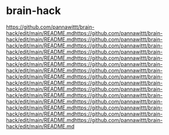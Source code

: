 # brain-hack

https://github.com/pannawittt/brain-hack/edit/main/README.mdhttps://github.com/pannawittt/brain-hack/edit/main/README.mdhttps://github.com/pannawittt/brain-hack/edit/main/README.mdhttps://github.com/pannawittt/brain-hack/edit/main/README.mdhttps://github.com/pannawittt/brain-hack/edit/main/README.mdhttps://github.com/pannawittt/brain-hack/edit/main/README.mdhttps://github.com/pannawittt/brain-hack/edit/main/README.mdhttps://github.com/pannawittt/brain-hack/edit/main/README.mdhttps://github.com/pannawittt/brain-hack/edit/main/README.mdhttps://github.com/pannawittt/brain-hack/edit/main/README.mdhttps://github.com/pannawittt/brain-hack/edit/main/README.mdhttps://github.com/pannawittt/brain-hack/edit/main/README.mdhttps://github.com/pannawittt/brain-hack/edit/main/README.mdhttps://github.com/pannawittt/brain-hack/edit/main/README.mdhttps://github.com/pannawittt/brain-hack/edit/main/README.mdhttps://github.com/pannawittt/brain-hack/edit/main/README.md
